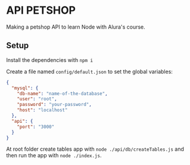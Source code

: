 # API PETSHOP

Making a petshop API to learn Node with Alura's course.

## Setup

Install the dependencies with `npm i`

Create a file named `config/default.json` to set the global variables:

```json
{
  "mysql": {
    "db-name": "name-of-the-database",
    "user": "root",
    "password": "your-password",
    "host": "localhost"
  },
  "api": {
    "port": "3000"
  }
}
```

At root folder create tables app with `node ./api/db/createTables.js` and then run the app with `node ./index.js`. 

